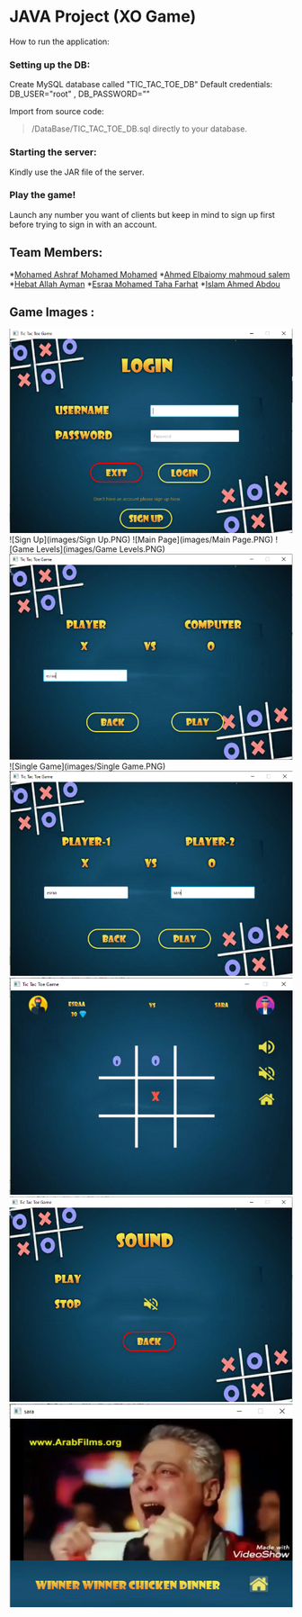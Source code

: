 
# JAVA Project (XO Game)
 How to run the application:
### Setting up the DB: 
Create MySQL database called "TIC_TAC_TOE_DB"
Default credentials: DB_USER="root" , DB_PASSWORD=""

Import from source code:
> /DataBase/TIC_TAC_TOE_DB.sql
directly to your database.

### Starting the server:
Kindly use the JAR file of the server.

### Play the game!
Launch any number you want of clients but keep in mind to sign up first before trying to sign in with an account.

## Team Members:
*[Mohamed Ashraf Mohamed Mohamed](www.linkedin.com/in/mohamed-elbermawy-b99954b8)
*[Ahmed Elbaiomy mahmoud salem](https://www.linkedin.com/in/ahmed-elbaiomy-976553114/)
*[Hebat Allah Ayman](https://www.linkedin.com/in/heba-elmasry-091635111)
*[Esraa Mohamed Taha Farhat](https://www.linkedin.com/in/esraa-farhat-e1997) 
*[Islam Ahmed Abdou](https://www.linkedin.com/in/islam-ahmed-265872187)

## Game Images :
![Login](images/Login.PNG)
![Sign Up](images/Sign Up.PNG)
![Main Page](images/Main Page.PNG)
![Game Levels](images/Game Levels.PNG)
![Single](images/Single.PNG)
![Single Game](images/Single Game.PNG)
![TwoPlayers](images/TwoPlayers.PNG)
![TwoPlayersGame](images/TwoPlayersGame.PNG)
![Settings](images/Settings.PNG)
![Winner](images/Winner.PNG)